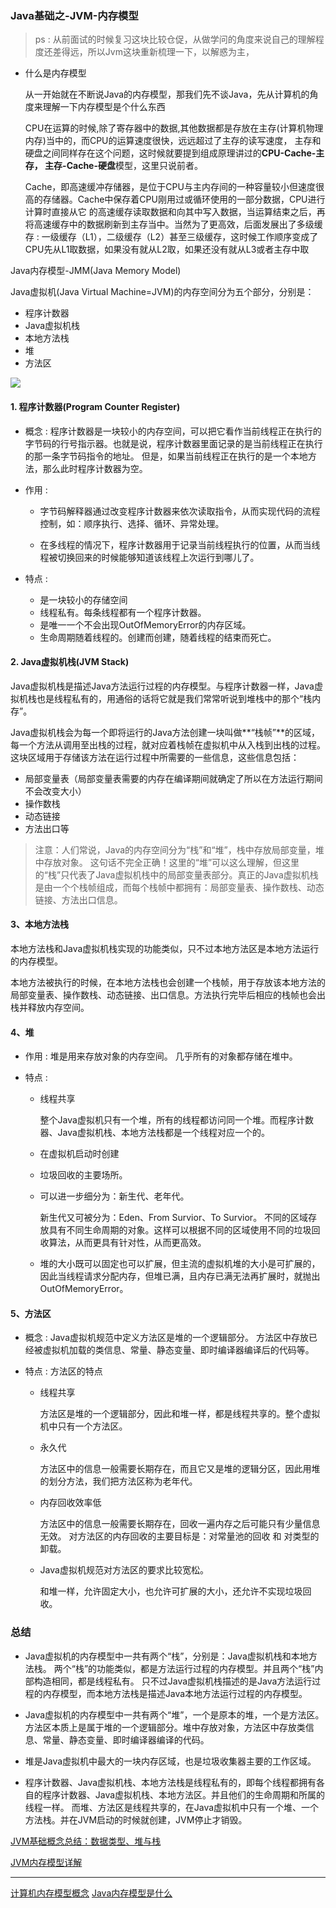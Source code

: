 
### Java基础之-JVM-内存模型

> ps : 从前面试的时候复习这块比较仓促，从做学问的角度来说自己的理解程度还差得远，所以Jvm这块重新梳理一下，以解惑为主，


+ 什么是内存模型

    从一开始就在不断说Java的内存模型，那我们先不谈Java，先从计算机的角度来理解一下内存模型是个什么东西

    CPU在运算的时候,除了寄存器中的数据,其他数据都是存放在主存(计算机物理内存)当中的，而CPU的运算速度很快，远远超过了主存的读写速度，
主存和硬盘之间同样存在这个问题，这时候就要提到组成原理讲过的**CPU-Cache-主存， 主存-Cache-硬盘**模型，这里只说前者。

    Cache，即高速缓冲存储器，是位于CPU与主内存间的一种容量较小但速度很高的存储器。Cache中保存着CPU刚用过或循环使用的一部分数据，CPU进行计算时直接从它
的高速缓存读取数据和向其中写入数据，当运算结束之后，再将高速缓存中的数据刷新到主存当中。当然为了更高效，后面发展出了多级缓存 : 一级缓存（L1），二级缓存（L2）甚至三级缓存，这时候工作顺序变成了CPU先从L1取数据，如果没有就从L2取，如果还没有就从L3或者主存中取
 





Java内存模型-JMM(Java Memory Model)

Java虚拟机(Java Virtual Machine=JVM)的内存空间分为五个部分，分别是： 

+ 程序计数器 
+ Java虚拟机栈 
+ 本地方法栈 
+ 堆 
+ 方法区

![](http://img.hellofhy.cn/18-5-1/10538549.jpg)



#### 1. 程序计数器(Program Counter Register)

+ 概念 : 程序计数器是一块较小的内存空间，可以把它看作当前线程正在执行的字节码的行号指示器。也就是说，程序计数器里面记录的是当前线程正在执行的那一条字节码指令的地址。 但是，如果当前线程正在执行的是一个本地方法，那么此时程序计数器为空。  

+ 作用 : 

	+ 字节码解释器通过改变程序计数器来依次读取指令，从而实现代码的流程控制，如：顺序执行、选择、循环、异常处理。

	+ 在多线程的情况下，程序计数器用于记录当前线程执行的位置，从而当线程被切换回来的时候能够知道该线程上次运行到哪儿了。 

+ 特点 : 

	+ 是一块较小的存储空间
	+ 线程私有。每条线程都有一个程序计数器。
	+ 是唯一一个不会出现OutOfMemoryError的内存区域。
	+ 生命周期随着线程的。创建而创建，随着线程的结束而死亡。 



#### 2. Java虚拟机栈(JVM Stack)

Java虚拟机栈是描述Java方法运行过程的内存模型。与程序计数器一样，Java虚拟机栈也是线程私有的，用通俗的话将它就是我们常常听说到堆栈中的那个“栈内存”。

Java虚拟机栈会为每一个即将运行的Java方法创建一块叫做**“栈帧”**的区域，每一个方法从调用至出栈的过程，就对应着栈帧在虚拟机中从入栈到出栈的过程。这块区域用于存储该方法在运行过程中所需要的一些信息，这些信息包括：
	
+ 局部变量表（局部变量表需要的内存在编译期间就确定了所以在方法运行期间不会改变大小）
+ 操作数栈
+ 动态链接
+ 方法出口等

> 注意：人们常说，Java的内存空间分为“栈”和“堆”，栈中存放局部变量，堆中存放对象。 
这句话不完全正确！这里的“堆”可以这么理解，但这里的“栈”只代表了Java虚拟机栈中的局部变量表部分。真正的Java虚拟机栈是由一个个栈帧组成，而每个栈帧中都拥有：局部变量表、操作数栈、动态链接、方法出口信息。 

#### 3、本地方法栈 

本地方法栈和Java虚拟机栈实现的功能类似，只不过本地方法区是本地方法运行的内存模型。

本地方法被执行的时候，在本地方法栈也会创建一个栈帧，用于存放该本地方法的局部变量表、操作数栈、动态链接、出口信息。方法执行完毕后相应的栈帧也会出栈并释放内存空间。

#### 4、堆

+ 作用 : 堆是用来存放对象的内存空间。 几乎所有的对象都存储在堆中。 
 
+ 特点 : 

	+ 线程共享 

		整个Java虚拟机只有一个堆，所有的线程都访问同一个堆。而程序计数器、Java虚拟机栈、本地方法栈都是一个线程对应一个的。

	+ 在虚拟机启动时创建

	+ 垃圾回收的主要场所。

	+ 可以进一步细分为：新生代、老年代。 
	
		新生代又可被分为：Eden、From Survior、To Survior。 
不同的区域存放具有不同生命周期的对象。这样可以根据不同的区域使用不同的垃圾回收算法，从而更具有针对性，从而更高效。
	
	+ 堆的大小既可以固定也可以扩展，但主流的虚拟机堆的大小是可扩展的，因此当线程请求分配内存，但堆已满，且内存已满无法再扩展时，就抛出OutOfMemoryError。 



#### 5、方法区

+ 概念 : Java虚拟机规范中定义方法区是堆的一个逻辑部分。 
方法区中存放已经被虚拟机加载的类信息、常量、静态变量、即时编译器编译后的代码等。


+ 特点 : 方法区的特点

	+ 线程共享 
	
		方法区是堆的一个逻辑部分，因此和堆一样，都是线程共享的。整个虚拟机中只有一个方法区。
	+ 永久代 
	
		方法区中的信息一般需要长期存在，而且它又是堆的逻辑分区，因此用堆的划分方法，我们把方法区称为老年代。

	+ 内存回收效率低 

		方法区中的信息一般需要长期存在，回收一遍内存之后可能只有少量信息无效。 对方法区的内存回收的主要目标是：对常量池的回收 和 对类型的卸载。
	
	+ Java虚拟机规范对方法区的要求比较宽松。 
		
		和堆一样，允许固定大小，也允许可扩展的大小，还允许不实现垃圾回收。 




### 总结

+ Java虚拟机的内存模型中一共有两个“栈”，分别是：Java虚拟机栈和本地方法栈。 
两个“栈”的功能类似，都是方法运行过程的内存模型。并且两个“栈”内部构造相同，都是线程私有。 
只不过Java虚拟机栈描述的是Java方法运行过程的内存模型，而本地方法栈是描述Java本地方法运行过程的内存模型。

+ Java虚拟机的内存模型中一共有两个“堆”，一个是原本的堆，一个是方法区。方法区本质上是属于堆的一个逻辑部分。堆中存放对象，方法区中存放类信息、常量、静态变量、即时编译器编译的代码。

+ 堆是Java虚拟机中最大的一块内存区域，也是垃圾收集器主要的工作区域。

+ 程序计数器、Java虚拟机栈、本地方法栈是线程私有的，即每个线程都拥有各自的程序计数器、Java虚拟机栈、本地方法区。并且他们的生命周期和所属的线程一样。 
而堆、方法区是线程共享的，在Java虚拟机中只有一个堆、一个方法栈。并在JVM启动的时候就创建，JVM停止才销毁。






 
 [JVM基础概念总结：数据类型、堆与栈](http://developer.51cto.com/art/200911/165015.htm)
 
 [JVM内存模型详解](https://blog.csdn.net/genius_ge/article/details/76151179)


---

[计算机内存模型概念](https://blog.csdn.net/vtopqx/article/details/78364685)
[Java内存模型是什么](https://blog.csdn.net/gupao123456/article/details/81221641)